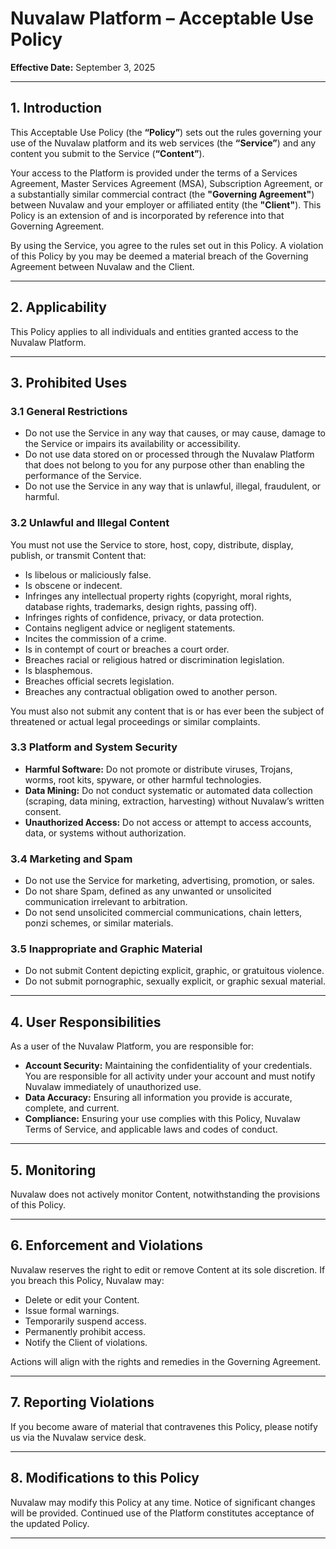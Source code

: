 # Nuvalaw Platform – Acceptable Use Policy

**Effective Date:** September 3, 2025

---

## 1. Introduction

This Acceptable Use Policy (the **“Policy”**) sets out the rules governing your use of the Nuvalaw platform and its web services (the **“Service”**) and any content you submit to the Service (**“Content”**).

Your access to the Platform is provided under the terms of a Services Agreement, Master Services Agreement (MSA), Subscription Agreement, or a substantially similar commercial contract (the **"Governing Agreement"**) between Nuvalaw and your employer or affiliated entity (the **"Client"**). This Policy is an extension of and is incorporated by reference into that Governing Agreement.

By using the Service, you agree to the rules set out in this Policy. A violation of this Policy by you may be deemed a material breach of the Governing Agreement between Nuvalaw and the Client.

---

## 2. Applicability

This Policy applies to all individuals and entities granted access to the Nuvalaw Platform.

---

## 3. Prohibited Uses

### 3.1 General Restrictions

- Do not use the Service in any way that causes, or may cause, damage to the Service or impairs its availability or accessibility.  
- Do not use data stored on or processed through the Nuvalaw Platform that does not belong to you for any purpose other than enabling the performance of the Service.  
- Do not use the Service in any way that is unlawful, illegal, fraudulent, or harmful.  

### 3.2 Unlawful and Illegal Content

You must not use the Service to store, host, copy, distribute, display, publish, or transmit Content that:

- Is libelous or maliciously false.  
- Is obscene or indecent.  
- Infringes any intellectual property rights (copyright, moral rights, database rights, trademarks, design rights, passing off).  
- Infringes rights of confidence, privacy, or data protection.  
- Contains negligent advice or negligent statements.  
- Incites the commission of a crime.  
- Is in contempt of court or breaches a court order.  
- Breaches racial or religious hatred or discrimination legislation.  
- Is blasphemous.  
- Breaches official secrets legislation.  
- Breaches any contractual obligation owed to another person.  

You must also not submit any content that is or has ever been the subject of threatened or actual legal proceedings or similar complaints.  

### 3.3 Platform and System Security

- **Harmful Software:** Do not promote or distribute viruses, Trojans, worms, root kits, spyware, or other harmful technologies.  
- **Data Mining:** Do not conduct systematic or automated data collection (scraping, data mining, extraction, harvesting) without Nuvalaw’s written consent.  
- **Unauthorized Access:** Do not access or attempt to access accounts, data, or systems without authorization.  

### 3.4 Marketing and Spam

- Do not use the Service for marketing, advertising, promotion, or sales.  
- Do not share Spam, defined as any unwanted or unsolicited communication irrelevant to arbitration.  
- Do not send unsolicited commercial communications, chain letters, ponzi schemes, or similar materials.  

### 3.5 Inappropriate and Graphic Material

- Do not submit Content depicting explicit, graphic, or gratuitous violence.  
- Do not submit pornographic, sexually explicit, or graphic sexual material.  

---

## 4. User Responsibilities

As a user of the Nuvalaw Platform, you are responsible for:  

- **Account Security:** Maintaining the confidentiality of your credentials. You are responsible for all activity under your account and must notify Nuvalaw immediately of unauthorized use.  
- **Data Accuracy:** Ensuring all information you provide is accurate, complete, and current.  
- **Compliance:** Ensuring your use complies with this Policy, Nuvalaw Terms of Service, and applicable laws and codes of conduct.  

---

## 5. Monitoring

Nuvalaw does not actively monitor Content, notwithstanding the provisions of this Policy.

---

## 6. Enforcement and Violations

Nuvalaw reserves the right to edit or remove Content at its sole discretion. If you breach this Policy, Nuvalaw may:  

- Delete or edit your Content.  
- Issue formal warnings.  
- Temporarily suspend access.  
- Permanently prohibit access.  
- Notify the Client of violations.  

Actions will align with the rights and remedies in the Governing Agreement.  

---

## 7. Reporting Violations

If you become aware of material that contravenes this Policy, please notify us via the Nuvalaw service desk.

---

## 8. Modifications to this Policy

Nuvalaw may modify this Policy at any time. Notice of significant changes will be provided. Continued use of the Platform constitutes acceptance of the updated Policy.

---
